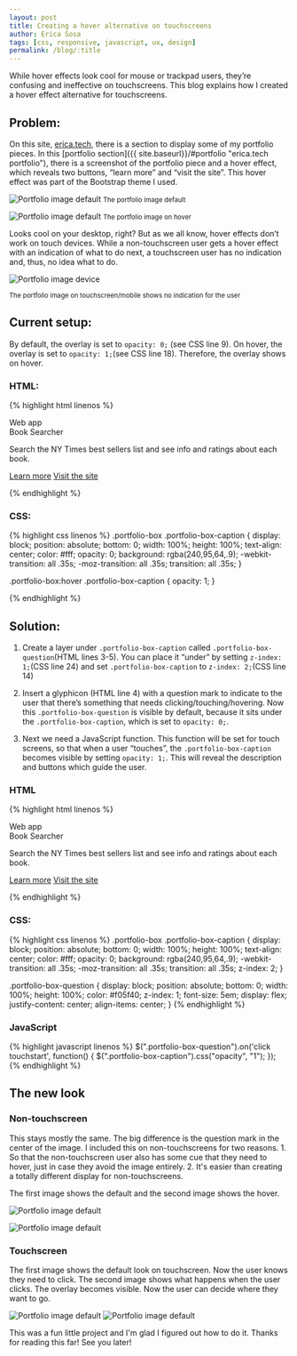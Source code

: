 ```yaml
---
layout: post
title: Creating a hover alternative on touchscreens
author: Erica Sosa
tags: [css, responsive, javascript, ux, design]
permalink: /blog/:title
---
```


While hover effects look cool for mouse or trackpad users, they’re confusing and ineffective on touchscreens. This blog explains how I created a hover effect alternative for touchscreens.


## Problem:

On this site, [erica.tech](http://erica.tech "erica.tech"), there is a section to display some of my portfolio pieces. In this [portfolio section]({{ site.baseurl}}/#portfolio "erica.tech portfolio"), there is a screenshot of the portfolio piece and a hover effect, which reveals two buttons, “learn more” and “visit the site”. This hover effect was part of the Bootstrap theme I used.

![Portfolio image default](/images/hover_blog/portfolio_default.jpg)
<small>The portfolio image default</small>

![Portfolio image default](/images/hover_blog/portfolio_hover.jpg)
<small>The portfolio image on hover</small>

Looks cool on your desktop, right? But as we all know, hover effects don’t work on touch devices. While a non-touchscreen user gets a hover effect with an indication of what to do next, a touchscreen user has no indication and, thus, no idea what to do.

![Portfolio image device](/images/hover_blog/portfolio_mobile_300px.jpg)
<p><small>The portfolio image on touchscreen/mobile shows no indication for the user</small></p>

## Current setup:

By default, the overlay is set to `opacity: 0;` (see CSS line 9). On hover, the overlay is set to `opacity: 1;`(see CSS line 18). Therefore, the overlay shows on hover.

### HTML:

{% highlight html linenos %}
<div class="portfolio-box">
  <img src="images/book_searcher.jpg" class="img-responsive" alt="">
  <div class="portfolio-box-caption">
    <div class="portfolio-box-caption-content">
      <div class="project-category text-faded">
        Web app
      </div>
      <div class="project-name">
        Book Searcher
        <p>Search the NY Times best sellers list and see info and ratings about each book.</p>
        <p>
          <a href="{{ site.baseurl }}/blog/booksearcher" class="btn btn-sm portfolio-button">Learn more</a>
          <a href="http://booksearcher.erica.tech" class="btn portfolio-button btn-sm">Visit the site</a>
        </p>
      </div>
    </div>
  </div>
</div>
{% endhighlight %}

### CSS:

{% highlight css linenos %}
.portfolio-box .portfolio-box-caption {
    display: block;
    position: absolute;
    bottom: 0;
    width: 100%;
    height: 100%;
    text-align: center;
    color: #fff;
    opacity: 0;
    background: rgba(240,95,64,.9);
    -webkit-transition: all .35s;
    -moz-transition: all .35s;
    transition: all .35s;
}

.portfolio-box:hover .portfolio-box-caption {
    opacity: 1;
}

{% endhighlight %}

## Solution:

1. Create a layer under `.portfolio-box-caption` called `.portfolio-box-question`(HTML lines 3-5). You can place it “under” by setting `z-index: 1;`(CSS line 24) and set `.portfolio-box-caption` to `z-index: 2;`(CSS line 14)


2. Insert a glyphicon (HTML line 4) with a question mark to indicate to the user that there’s something that needs clicking/touching/hovering. Now this `.portfolio-box-question` is visible by default, because it sits under the `.portfolio-box-caption`, which is set to `opacity: 0;`.

3. Next we need a JavaScript function. This function will be set for touch screens, so that when a user “touches”, the `.portfolio-box-caption` becomes visible by setting `opacity: 1;`. This will reveal the description and buttons which guide the user.


### HTML
{% highlight html linenos %}
<div class="portfolio-box">
  <img src="images/book_searcher.jpg" class="img-responsive" alt="">
  <div class="portfolio-box-question">
      <span class="glyphicon glyphicon-question-sign"></span>
  </div>
  <div class="portfolio-box-caption">
    <div class="portfolio-box-caption-content">
      <div class="project-category text-faded">
          Web app
      </div>
      <div class="project-name">
        Book Searcher
        <p>Search the NY Times best sellers list and see info and ratings about each book.</p>
        <p>
          <a href="{{ site.baseurl }}/blog/booksearcher" class="btn btn-sm portfolio-button">Learn more</a>
          <a href="http://booksearcher.erica.tech" class="btn portfolio-button btn-sm">Visit the site</a>
        </p>
      </div>
    </div>
  </div>
</div>
{% endhighlight %}

### CSS: 
{% highlight css linenos %}
.portfolio-box .portfolio-box-caption {
    display: block;
    position: absolute;
    bottom: 0;
    width: 100%;
    height: 100%;
    text-align: center;
    color: #fff;
    opacity: 0;
    background: rgba(240,95,64,.9);
    -webkit-transition: all .35s;
    -moz-transition: all .35s;
    transition: all .35s;
    z-index: 2;
}

.portfolio-box-question {
    display: block;
    position: absolute;
    bottom: 0;
    width: 100%;
    height: 100%;
    color: #f05f40;
    z-index: 1;
    font-size: 5em;
    display: flex;
    justify-content: center;
    align-items: center;
}
{% endhighlight %}

### JavaScript

{% highlight javascript linenos %}
$(".portfolio-box-question").on('click touchstart', function() {
  $(".portfolio-box-caption").css("opacity", "1");
});
{% endhighlight %}

## The new look

### Non-touchscreen

This stays mostly the same. The big difference is the question mark in the center of the image. I included this on non-touchscreens for two reasons. 1. So that the non-touchscreen user also has some cue that they need to hover, just in case they avoid the image entirely. 2. It's easier than creating a totally different display for non-touchscreens.

The first image shows the default and the second image shows the hover.

![Portfolio image default](/images/hover_blog/portfolio_question_notouch.jpg)

![Portfolio image default](/images/hover_blog/portfolio_hover.jpg)

### Touchscreen

The first image shows the default look on touchscreen. Now the user knows they need to click. The second image shows what happens when the user clicks. The overlay becomes visible. Now the user can decide where they want to go.

![Portfolio image default](/images/hover_blog/portfolio_mobile_question_box_300px.jpg)
![Portfolio image default](/images/hover_blog/portfolio_mobile_hover_alternative_300px.jpg)

This was a fun little project and I'm glad I figured out how to do it. Thanks for reading this far! See you later! 

